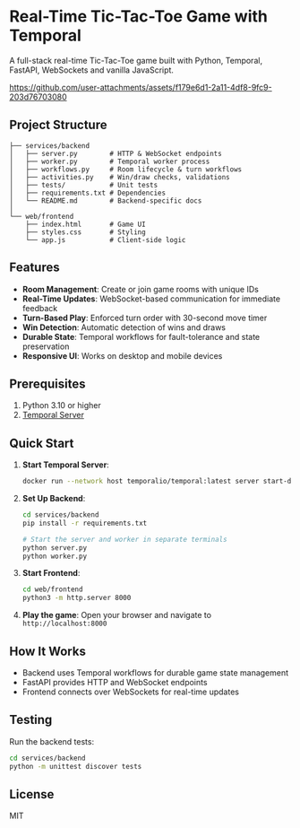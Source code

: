 # Real-Time Tic-Tac-Toe Game with Temporal

A full-stack real-time Tic-Tac-Toe game built with Python, Temporal, FastAPI, WebSockets and vanilla JavaScript.


https://github.com/user-attachments/assets/f179e6d1-2a11-4df8-9fc9-203d76703080


## Project Structure

```
├── services/backend
│   ├── server.py        # HTTP & WebSocket endpoints
│   ├── worker.py        # Temporal worker process
│   ├── workflows.py     # Room lifecycle & turn workflows
│   ├── activities.py    # Win/draw checks, validations
│   ├── tests/           # Unit tests
│   ├── requirements.txt # Dependencies
│   └── README.md        # Backend-specific docs
│
└── web/frontend
    ├── index.html       # Game UI
    ├── styles.css       # Styling
    └── app.js           # Client-side logic
```

## Features

- **Room Management**: Create or join game rooms with unique IDs
- **Real-Time Updates**: WebSocket-based communication for immediate feedback
- **Turn-Based Play**: Enforced turn order with 30-second move timer
- **Win Detection**: Automatic detection of wins and draws
- **Durable State**: Temporal workflows for fault-tolerance and state preservation
- **Responsive UI**: Works on desktop and mobile devices

## Prerequisites

1. Python 3.10 or higher
2. [Temporal Server](https://docs.temporal.io/dev-guide/typescript/foundations#run-a-development-server)

## Quick Start

1. **Start Temporal Server**:
   ```bash
   docker run --network host temporalio/temporal:latest server start-dev
   ```

2. **Set Up Backend**:
   ```bash
   cd services/backend
   pip install -r requirements.txt
   
   # Start the server and worker in separate terminals
   python server.py
   python worker.py
   ```

3. **Start Frontend**:
   ```bash
   cd web/frontend
   python3 -m http.server 8000
   ```

4. **Play the game**:
   Open your browser and navigate to `http://localhost:8000`

## How It Works

- Backend uses Temporal workflows for durable game state management
- FastAPI provides HTTP and WebSocket endpoints
- Frontend connects over WebSockets for real-time updates

## Testing

Run the backend tests:

```bash
cd services/backend
python -m unittest discover tests
```

## License

MIT 
